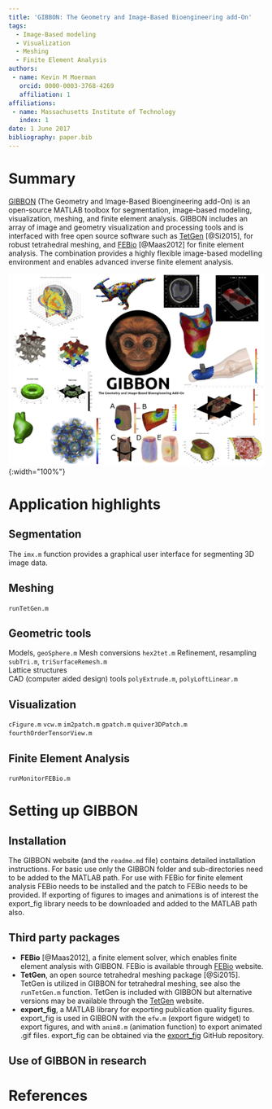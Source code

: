 ```yaml
---
title: 'GIBBON: The Geometry and Image-Based Bioengineering add-On'
tags:
  - Image-Based modeling
  - Visualization
  - Meshing
  - Finite Element Analysis
authors:
 - name: Kevin M Moerman
   orcid: 0000-0003-3768-4269
   affiliation: 1
affiliations:
 - name: Massachusetts Institute of Technology
   index: 1
date: 1 June 2017
bibliography: paper.bib
---
```


# Summary
[GIBBON](www.gibboncode.org) (The Geometry and Image-Based Bioengineering add-On) is an open-source MATLAB toolbox for segmentation, image-based modeling, visualization, meshing, and finite element analysis. GIBBON includes an array of image and geometry visualization and processing tools and is interfaced with free open source software such as [TetGen](http://wias-berlin.de/software/tetgen/) [@Si2015], for robust tetrahedral meshing, and [FEBio](http://febio.org/) [@Maas2012] for finite element analysis. The combination provides a highly flexible image-based modelling environment and enables advanced inverse finite element analysis.

![Overview of GIBBON](docs/html/GIBBON_overview.jpg){:width="100%"}

# Application highlights
## Segmentation  
The `imx.m` function provides a graphical user interface for segmenting 3D image data.

## Meshing  
`runTetGen.m`

## Geometric tools  
Models, `geoSphere.m`
Mesh conversions `hex2tet.m`
Refinement, resampling `subTri.m`, `triSurfaceRemesh.m`  
Lattice structures  
CAD (computer aided design) tools `polyExtrude.m`, `polyLoftLinear.m`

## Visualization
`cFigure.m` `vcw.m` `im2patch.m` `gpatch.m` `quiver3DPatch.m` `fourthOrderTensorView.m`

## Finite Element Analysis
`runMonitorFEBio.m`

# Setting up GIBBON
## Installation
The GIBBON website (and the `readme.md` file) contains detailed installation instructions. For basic use only the GIBBON folder and sub-directories need to be added to the MATLAB path. For use with FEBio for finite element analysis FEBio needs to be installed and the patch to FEBio needs to be provided. If exporting of figures to images and animations is of interest the export_fig library needs to be downloaded and added to the MATLAB path also.

## Third party packages
* __FEBio__ [@Maas2012], a finite element solver, which enables finite element analysis with GIBBON. FEBio is available through [FEBio](http://febio.org/) website.
* __TetGen__, an open source tetrahedral meshing package [@Si2015]. TetGen is utilized in GIBBON for tetrahedral meshing, see also the `runTetGen.m` function. TetGen is included with GIBBON but alternative versions may be available through the [TetGen](http://wias-berlin.de/software/tetgen/) website.
* __export_fig__, a MATLAB library for exporting publication quality figures. export_fig is used in GIBBON with the `efw.m` (export figure widget) to export figures, and with `anim8.m` (animation function) to export animated .gif files. export_fig can be obtained via the [export_fig](https://github.com/altmany/export_fig) GitHub repository.

## Use of GIBBON in research


# References
